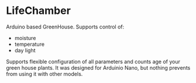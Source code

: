 LifeChamber
===========

Arduino based GreenHouse. Supports control of:
- moisture
- temperature
- day light

Supports flexible configuration of all parameters and counts age of your green house plants. It was designed for Arduinio Nano, but nothing prevents from using it with other models.
